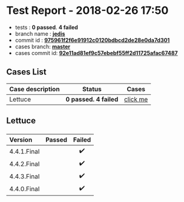 # Test Report - 2018-02-26 17:50

- tests  : **0 passed**. **4 failed**
- branch name : **[jedis](https://github.com/apache/incubator-skywalking/tree/jedis)**
- commit id : **[975961f2f6e91912c0120bdbcd2de28e0da7d301](https://github.com/apache/incubator-skywalking/commit/975961f2f6e91912c0120bdbcd2de28e0da7d301)**
- cases branch: **[master](https://github.com/SkywalkingTest/skywalking-autotest-scenarios/tree/master)**
- cases commit id: **[92e11ad81ef9c57ebebf55ff2d11725afac67487](https://github.com/SkywalkingTest/skywalking-autotest-scenarios/commit/92e11ad81ef9c57ebebf55ff2d11725afac67487)**

## Cases List

| Case description | Status | Cases|
|:-----|:-----:|:-----:|
|Lettuce| **0 passed. 4 failed**| [click me](#lettuce) |

## Lettuce

### 
|  Version     | Passed | Failed|
|:------------- |:-------:|:-----:|
| 4.4.1.Final  | |:heavy_check_mark:|
| 4.4.2.Final  | |:heavy_check_mark:|
| 4.4.3.Final  | |:heavy_check_mark:|
| 4.4.0.Final  | |:heavy_check_mark:|

